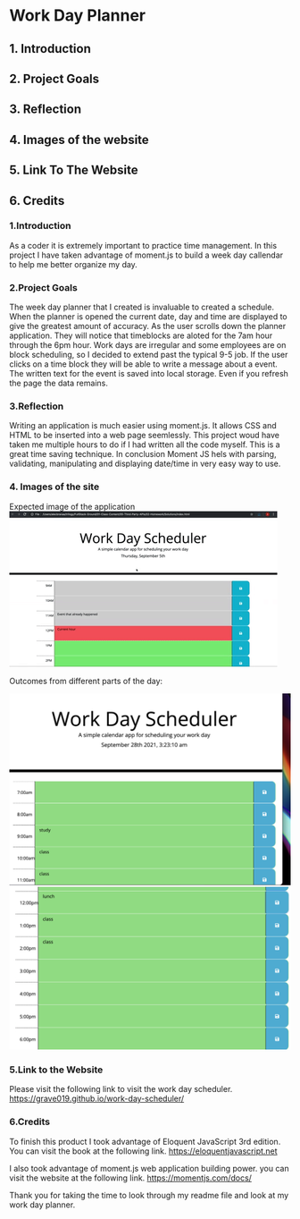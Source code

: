 # Work Day Planner

## 1. Introduction

## 2. Project Goals

## 3. Reflection

## 4. Images of the website

## 5. Link To The Website

## 6. Credits

### 1.Introduction

As a coder it is extremely important to practice time management. In this project I have taken advantage of moment.js to build a week day callendar to help me better organize my day.

### 2.Project Goals

The week day planner that I created is invaluable to created a schedule. When the planner is opened the current date, day and time are displayed to give the greatest amount of accuracy. As the user scrolls down the planner application. They will notice that timeblocks are aloted for the 7am hour through the 6pm hour. Work days are irregular and some employees are on block scheduling, so I decided to extend past the typical 9-5 job. If the user clicks on a time block they will be able to write a message about a event. The written text for the event is saved into local storage. Even if you refresh the page the data remains.

### 3.Reflection

Writing an application is much easier using moment.js. It allows CSS and HTML to be inserted into a web page seemlessly. This project woud have taken me multiple hours to do if I had written all the code myself. This is a great time saving technique. In conclusion Moment JS hels with parsing, validating, manipulating and displaying date/time in very easy way to use.

### 4. Images of the site

Expected image of the application
![example](assets/images/05-third-party-apis-homework-demo.gif)

Outcomes from different parts of the day:

![am1](/assets/images/am1.png)
![am2](assets/images/am2.png)

### 5.Link to the Website

Please visit the following link to visit the work day scheduler.
https://grave019.github.io/work-day-scheduler/

### 6.Credits

To finish this product I took advantage of Eloquent JavaScript 3rd edition. You can visit the book at the following link.
https://eloquentjavascript.net

I also took advantage of moment.js web application building power. you can visit the website at the following link.
https://momentjs.com/docs/

Thank you for taking the time to look through my readme file and look at my work day planner.